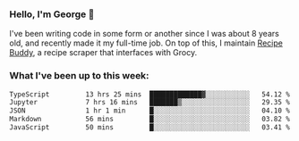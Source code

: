 ### Hello, I'm George 👋

I've been writing code in some form or another since I was about 8 years old, and recently made it my full-time job. On top of this, I maintain [Recipe Buddy](https://github.com/georgegebbett/recipe-buddy), a recipe scraper that interfaces with Grocy.  

<!--
**georgegebbett/georgegebbett** is a ✨ _special_ ✨ repository because its `README.md` (this file) appears on your GitHub profile.

Here are some ideas to get you started:

- 🔭 I’m currently working on ...
- 🌱 I’m currently learning ...
- 👯 I’m looking to collaborate on ...
- 🤔 I’m looking for help with ...
- 💬 Ask me about ...
- 📫 How to reach me: ...
- 😄 Pronouns: ...
- ⚡ Fun fact: ...
-->

### What I've been up to this week:
<!--START_SECTION:waka-->

```txt
TypeScript         13 hrs 25 mins  █████████████▓░░░░░░░░░░░   54.12 %
Jupyter            7 hrs 16 mins   ███████▒░░░░░░░░░░░░░░░░░   29.35 %
JSON               1 hr 1 min      █░░░░░░░░░░░░░░░░░░░░░░░░   04.10 %
Markdown           56 mins         █░░░░░░░░░░░░░░░░░░░░░░░░   03.82 %
JavaScript         50 mins         █░░░░░░░░░░░░░░░░░░░░░░░░   03.41 %
```

<!--END_SECTION:waka-->
